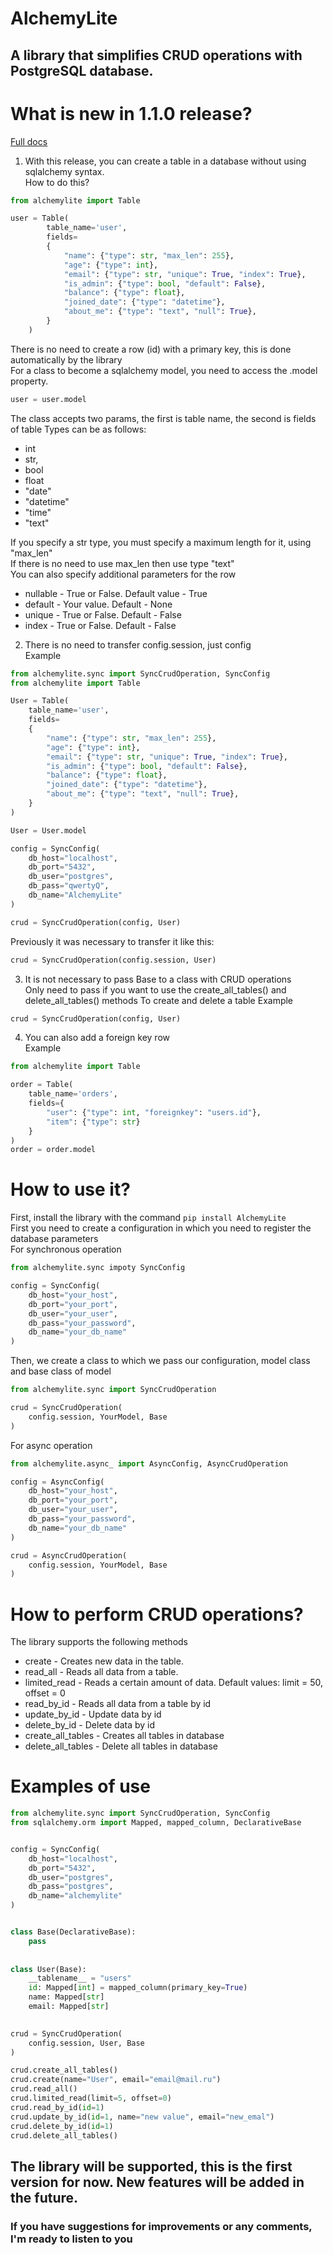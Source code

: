 # AlchemyLite
## A library that simplifies CRUD operations with PostgreSQL database.

# What is new in 1.1.0 release?
[Full docs](https://alchemylite.readthedocs.io/)
1. With this release, you can create a table in a database without using sqlalchemy syntax.  
How to do this?
```python
from alchemylite import Table

user = Table(
        table_name='user',
        fields=
        {
            "name": {"type": str, "max_len": 255},
            "age": {"type": int},
            "email": {"type": str, "unique": True, "index": True},
            "is_admin": {"type": bool, "default": False},
            "balance": {"type": float},
            "joined_date": {"type": "datetime"},
            "about_me": {"type": "text", "null": True},
        }
    )
```  
There is no need to create a row (id) with a primary key, this is done automatically by the library   
For a class to become a sqlalchemy model, you need to access the .model property.  
```python
user = user.model
```
The class accepts two params, the first is table name, the second is fields of table
Types can be as follows:
* int
* str,
* bool
* float
* "date"
* "datetime"
* "time"
* "text"  

If you specify a str type, you must specify a maximum length for it, using "max_len"  
If there is no need to use max_len then use type "text"  
You can also specify additional parameters for the row  
* nullable - True or False. Default value - True
* default - Your value. Default - None
* unique - True or False. Default - False
* index - True or False. Default - False

2. There is no need to transfer config.session, just config  
Example  
```python
from alchemylite.sync import SyncCrudOperation, SyncConfig
from alchemylite import Table

User = Table(
    table_name='user',
    fields=
    {
        "name": {"type": str, "max_len": 255},
        "age": {"type": int},
        "email": {"type": str, "unique": True, "index": True},
        "is_admin": {"type": bool, "default": False},
        "balance": {"type": float},
        "joined_date": {"type": "datetime"},
        "about_me": {"type": "text", "null": True},
    }
)

User = User.model

config = SyncConfig(
    db_host="localhost",
    db_port="5432",
    db_user="postgres",
    db_pass="qwertyQ",
    db_name="AlchemyLite"
)

crud = SyncCrudOperation(config, User)
```
Previously it was necessary to transfer it like this:  
```python
crud = SyncCrudOperation(config.session, User)
```

3. It is not necessary to pass Base to a class with CRUD operations  
Only need to pass if you want to use the create_all_tables() and delete_all_tables() methods
To create and delete a table
Example
```python
crud = SyncCrudOperation(config, User)
```
4. You can also add a foreign key row  
Example
```python
from alchemylite import Table

order = Table(
    table_name='orders',
    fields={
        "user": {"type": int, "foreignkey": "users.id"},
        "item": {"type": str}
    }
)
order = order.model
```
# How to use it?
First, install the library with the command ```pip install AlchemyLite```  
First you need to create a configuration in which you need to register the database parameters  
For synchronous operation
```python
from alchemylite.sync impoty SyncConfig

config = SyncConfig(
    db_host="your_host",
    db_port="your_port",
    db_user="your_user",
    db_pass="your_password",
    db_name="your_db_name"
)
```
Then, we create a class to which we pass our configuration, model class and base class of model
```python
from alchemylite.sync import SyncCrudOperation

crud = SyncCrudOperation(
    config.session, YourModel, Base
)
```
For async operation
```python
from alchemylite.async_ import AsyncConfig, AsyncCrudOperation

config = AsyncConfig(
    db_host="your_host",
    db_port="your_port",
    db_user="your_user",
    db_pass="your_password",
    db_name="your_db_name"
)

crud = AsyncCrudOperation(
    config.session, YourModel, Base
)
```
# How to perform CRUD operations?
The library supports the following methods
* create - Creates new data in the table.
* read_all - Reads all data from a table.
* limited_read - Reads a certain amount of data. Default values: limit = 50, offset = 0
* read_by_id - Reads all data from a table by id
* update_by_id - Update data by id
* delete_by_id - Delete data by id
* create_all_tables - Creates all tables in database
* delete_all_tables - Delete all tables in database

# Examples of use

```python
from alchemylite.sync import SyncCrudOperation, SyncConfig
from sqlalchemy.orm import Mapped, mapped_column, DeclarativeBase


config = SyncConfig(
    db_host="localhost",
    db_port="5432",
    db_user="postgres",
    db_pass="postgres",
    db_name="alchemylite"
)


class Base(DeclarativeBase):
    pass
    
    
class User(Base):
    __tablename__ = "users"
    id: Mapped[int] = mapped_column(primary_key=True)
    name: Mapped[str]
    email: Mapped[str]
   

crud = SyncCrudOperation(
    config.session, User, Base
)

crud.create_all_tables()
crud.create(name="User", email="email@mail.ru")
crud.read_all()
crud.limited_read(limit=5, offset=0)
crud.read_by_id(id=1)
crud.update_by_id(id=1, name="new value", email="new_emal")
crud.delete_by_id(id=1)
crud.delete_all_tables()
```
## The library will be supported, this is the first version for now. New features will be added in the future.
### If you have suggestions for improvements or any comments, I'm ready to listen to you

